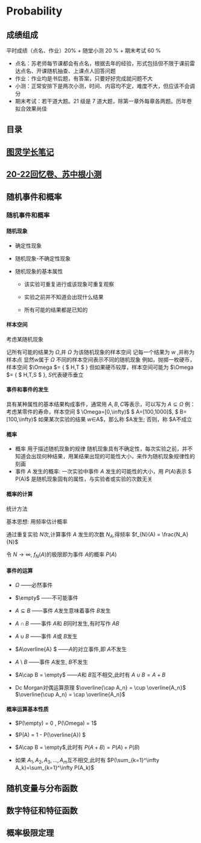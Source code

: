 # Probability

## 成绩组成

平时成绩（点名、作业）20% + 随堂小测 20 % + 期末考试 60 %

* 点名：苏老师每节课都会有点名，根据去年的经验，形式包括但不限于课前雷达点名、开课随机抽查、上课点人回答问题
* 作业：作业均是书后题，有答案，只要好好完成就问题不大
* 小测：正常安排下是两次小测，时间、内容均不定，难度不大，但应该不会调分
* 期末考试：若干道大题。21 级是 7 道大题，除第一章外每章各两题。历年卷拟合效果尚佳

## 目录

## [图灵学长笔记](https://zhoutimemachine.github.io/2022/09/08/2022/Probability/)

## [20-22回忆卷、苏中根小测](https://github.com/HobbitQia/ZJU-Courses-Resources/tree/master/%E6%A6%82%E7%8E%87%E8%AE%BAH)

## 随机事件和概率

### 随机事件和概率

#### 随机现象

* 确定性现象

* 随机现象-不确定性现象

* 随机现象的基本属性

  * 该实验可重复进行或该现象可重复观察

  * 实验之前并不知道会出现什么结果

  * 所有可能的结果都是已知的

#### 样本空间

考虑某随机现象

记所有可能的结果为 $\Omega$,并 $\Omega$ 为该随机现象的样本空间
记每一个结果为 $w$ ,并称为样本点
显然$w$属于 $\Omega$
不同的样本空间表示不同的随机现象
例如，抛掷一枚硬币，样本空间 $\Omega $= { $ H,T $ }
但如果硬币较厚，样本空间可能为 $\Omega $= { $ H,T,S $ }, $S$代表硬币垂立

#### 事件和事件的发生

具有某种属性的基本结果构成事件，通常用 $A,B,C$等表示，可以写为 $A \subseteq \Omega$
例：考虑某零件的寿命，样本空间 $ \Omega=[0,\infty)$
 $ A=[100,1000]$, $ B=[100,\infty)$
如果某次实验的结果 $w\in$A$，那么称 $A发生;
否则，称 $A不成立

#### 概率

* 概率 用于描述随机现象的规律
随机现象具有不确定性，每次实验之前，并不知道会出现何种结果，用某结果出现的可能性大小，来作为随机现象规律性的刻画
* 事件 $A$ 发生的概率:
一次实验中事件 $A$ 发生的可能性的大小，用 $P(A)$表示
$ P(A)$ 是随机现象固有的属性，与实验者或实验的次数无关

#### 概率的计算

统计方法

基本思想: 用频率估计概率

通过重复实验 $N$次,计算事件 $A$ 发生的次数 $N_A$,得频率 $f_{N}(A) = \frac{N_A}{N}$

令 $N\rightarrow\infty$, $f_{N}(A)$的极限即为事件 $A$的概率 $P(A)$

#### 事件的运算

* $\Omega$ ——必然事件

* $\empty$ ——不可能事件
* $A\subseteq B$ ——事件 $A$发生意味着事件 $B$发生
* $A\cap B$ ——事件 $A$和 $B$同时发生,有时写作 $AB$
* $A\cup B$ ——事件 $A$或 $B$发生
* $A\overline{A} $ ——$A$的对立事件,即 $A$不发生  
* $A$ \ $B$ ——事件 $A$发生, $B$不发生
* $A\cap B = \empty$ ——$A$和 $B$互不相交,此时有
        $A\cup B = A + B$
* Dc Morgan对偶运算原理
    $\overline{\cap A_n} = \cup \overline{A_n}$
    $\overline{\cup A_n} = \cap \overline{A_n}$

#### 概率运算基本性质

* $P(\empty) = 0 , P(\Omega) = 1$

* $P(A) = 1 - P(\overline{A}) $
* $A\cap B = \empty$,此时有
        $P(A + B) = P(A) + P(B)$
* 如果 $A_1,A_2,A_3,...,A_m$互不相交,此时有
        $P(\sum_{k=1}^\infty A_k)=\sum_{k=1}^\infty P(A_k)$

## 随机变量与分布函数

## 数字特征和特征函数

## 概率极限定理

